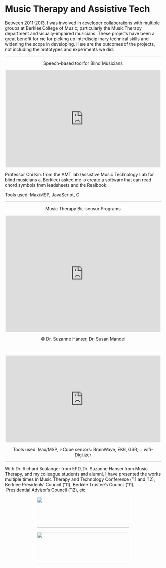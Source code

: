 # Music Therapy and Assistive Tech
Between 2011-2013, I was involved in developer collaborations with multiple groups at Berklee College of Music; particularly the Music Therapy department and visually-impaired musicians. These projects have been a great benefit for me for picking up interdisciplinary technical skills and widening the scope in developing. Here are the outcomes of the projects, not including the prototypes and experiments we did.

---
<p style="text-align: center;">Speech-based tool for Blind Musicians</p>
<p style="text-align: center;"><iframe src="http://player.vimeo.com/video/53085345?title=0&amp;byline=0&amp;portrait=0&amp;badge=0" height="314" width="500" frameborder="0"></iframe></p>
<p>Professor Chi Kim from the AMT lab (Assistive Music Technology Lab for blind musicians at Berklee) asked me to create a software that can read chord symbols from leadsheets and the Realbook.</p>
<p>Tools used: Max/MSP, JavaScript, C</p>

---
<p style="text-align: center;">Music Therapy Bio-sensor Programs</p>
<p style="text-align: center;"><iframe src="http://player.vimeo.com/video/53085346?title=0&amp;byline=0&amp;portrait=0&amp;badge=0" height="375" width="500" frameborder="0"></iframe></p>
<p style="text-align: center;">© Dr. Suzanne Hanser, Dr. Susan Mandel</p>
<p>&nbsp;</p>
<p style="text-align: center;"><iframe src="http://player.vimeo.com/video/21578497?title=0&amp;byline=0&amp;portrait=0&amp;badge=0" height="281" width="500" frameborder="0"></iframe></p>
<p style="text-align: center;">Tools used: Max/MSP, i-Cube sensors: BrainWave, EKG, GSR, + wifi-Digitizer</p>

---
<p>With Dr. Richard Boulanger from EPD, Dr. Suzanne Hanser from Music Therapy, and my colleague students and alumni, I have presented the works multiple times in Music Therapy and Technology Conference (&#8217;11 and &#8217;12), Berklee Presidents&#8217; Council (&#8217;11), Berklee Trustee&#8217;s Council (&#8217;11),  Presidential Advisor&#8217;s Council (&#8217;12), etc.</p>
<p style="text-align: center;"><a href="http://www.loadmess.com/wp-content/uploads/2012/11/MTbro11p2.png"><img class="size-medium wp-image-441 alignleft" title="MTbro11p2" alt="" src="http://www.loadmess.com/wp-content/uploads/2012/11/MTbro11p2-300x100.png" width="300" height="100" srcset="http://www.loadmess.com/wp-content/uploads/2012/11/MTbro11p2-300x100.png 300w, http://www.loadmess.com/wp-content/uploads/2012/11/MTbro11p2-1024x341.png 1024w, http://www.loadmess.com/wp-content/uploads/2012/11/MTbro11p2.png 1575w" sizes="(max-width: 300px) 100vw, 300px" /></a></p>
<p style="text-align: center;"><a href="http://www.loadmess.com/wp-content/uploads/2012/11/MTbro11p1.png"><img class="size-medium wp-image-440 alignleft" title="MTbro11p1" alt="" src="http://www.loadmess.com/wp-content/uploads/2012/11/MTbro11p1-300x100.png" width="300" height="100" srcset="http://www.loadmess.com/wp-content/uploads/2012/11/MTbro11p1-300x100.png 300w, http://www.loadmess.com/wp-content/uploads/2012/11/MTbro11p1-1024x341.png 1024w, http://www.loadmess.com/wp-content/uploads/2012/11/MTbro11p1.png 1575w" sizes="(max-width: 300px) 100vw, 300px" /></a></p>